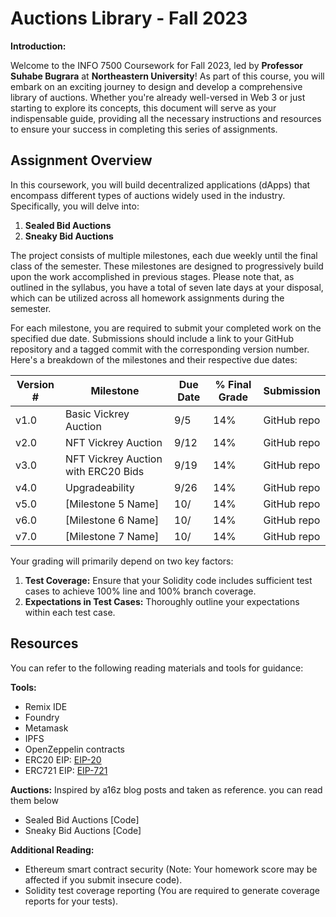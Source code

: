 # Auctions Library - Fall 2023

**Introduction:**

Welcome to the INFO 7500 Coursework for Fall 2023, led by **Professor Suhabe Bugrara** at **Northeastern University**! As part of this course, you will embark on an exciting journey to design and develop a comprehensive library of auctions. Whether you're already well-versed in Web 3 or just starting to explore its concepts, this document will serve as your indispensable guide, providing all the necessary instructions and resources to ensure your success in completing this series of assignments.

## Assignment Overview

In this coursework, you will build decentralized applications (dApps) that encompass different types of auctions widely used in the industry. Specifically, you will delve into:

1. **Sealed Bid Auctions**
2. **Sneaky Bid Auctions**

The project consists of multiple milestones, each due weekly until the final class of the semester. These milestones are designed to progressively build upon the work accomplished in previous stages. Please note that, as outlined in the syllabus, you have a total of seven late days at your disposal, which can be utilized across all homework assignments during the semester.

For each milestone, you are required to submit your completed work on the specified due date. Submissions should include a link to your GitHub repository and a tagged commit with the corresponding version number. Here's a breakdown of the milestones and their respective due dates:

| Version # | Milestone                           | Due Date | % Final Grade | Submission  |
| --------- | ----------------------------------- | -------- | ------------- | ----------- |
| v1.0      | Basic Vickrey Auction               | 9/5      | 14%           | GitHub repo |
| v2.0      | NFT Vickrey Auction                 | 9/12     | 14%           | GitHub repo |
| v3.0      | NFT Vickrey Auction with ERC20 Bids | 9/19     | 14%           | GitHub repo |
| v4.0      | Upgradeability                      | 9/26     | 14%           | GitHub repo |
| v5.0      | [Milestone 5 Name]                  | 10/      | 14%           | GitHub repo |
| v6.0      | [Milestone 6 Name]                  | 10/      | 14%           | GitHub repo |
| v7.0      | [Milestone 7 Name]                  | 10/      | 14%           | GitHub repo |

Your grading will primarily depend on two key factors:

1. **Test Coverage:** Ensure that your Solidity code includes sufficient test cases to achieve 100% line and 100% branch coverage.
2. **Expectations in Test Cases:** Thoroughly outline your expectations within each test case.

## Resources

You can refer to the following reading materials and tools for guidance:

**Tools:**

- Remix IDE
- Foundry
- Metamask
- IPFS
- OpenZeppelin contracts
- ERC20 EIP: [EIP-20](https://eips.ethereum.org/EIPS/eip-20)
- ERC721 EIP: [EIP-721](https://eips.ethereum.org/EIPS/eip-721)

**Auctions:**
Inspired by a16z blog posts and taken as reference. you can read them below

- Sealed Bid Auctions [Code]
- Sneaky Bid Auctions [Code]

**Additional Reading:**

- Ethereum smart contract security (Note: Your homework score may be affected if you submit insecure code).
- Solidity test coverage reporting (You are required to generate coverage reports for your tests).

